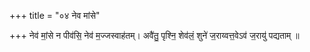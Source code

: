+++
title = "०४ नेव मांसे"

+++
नेव॑ मां॒से न पीव॑सि॒ नेव॑ म॒ज्जस्वाह॑तम्। अवै॑तु॒ पृश्नि॒ शेव॑लं॒ शुने॑ ज॒राय्वत्त॒वेऽव॑ ज॒रायु॑ पद्यताम् ॥